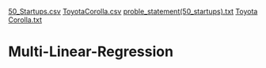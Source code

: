 [50_Startups.csv](https://github.com/OmkarBulland/Multi-Linear-Regression/files/10715496/50_Startups.csv)
[ToyotaCorolla.csv](https://github.com/OmkarBulland/Multi-Linear-Regression/files/10715497/ToyotaCorolla.csv)
[proble_statement(50_startups).txt](https://github.com/OmkarBulland/Multi-Linear-Regression/files/10715441/proble_statement.50_startups.txt)
[Toyota Corolla.txt](https://github.com/OmkarBulland/Multi-Linear-Regression/files/10715442/Toyota.Corolla.txt)
# Multi-Linear-Regression
